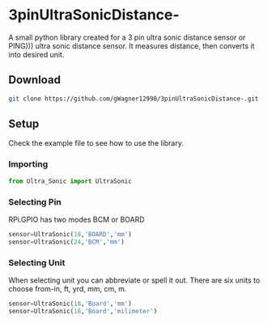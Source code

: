 # 3pinUltraSonicDistance-
A small python library created for a 3 pin ultra sonic distance sensor or PING))) ultra sonic distance sensor. It measures distance, then converts it into desired unit.

## Download 
```bash
git clone https://github.com/gWagner12998/3pinUltraSonicDistance-.git
```
## Setup
Check the example file to see how to use the library.

### Importing
```python
from Ultra_Sonic import UltraSonic
```
### Selecting Pin
RPi.GPIO has two modes BCM or BOARD
```python
sensor=UltraSonic(18,'BOARD','mm')
sensor=UltraSonic(24,'BCM','mm')
```
### Selecting Unit
When selecting unit you can abbreviate or spell it out. There are six units to choose from-in, ft, yrd, mm, cm, m.
```python
sensor=UltraSonic(18,'Board','mm')
sensor=UltraSonic(18,'Board','milimeter')
```
 

